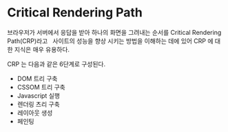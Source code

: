 # Critical Rendering Path
브라우저가 서버에서 응답을 받아 하나의 화면을 그려내는 순서를 Critical Rendering Path(CRP)라고  
사이트의 성능을 향상 시키는 방법을 이해하는 데에 있어 CRP 에 대한 지식은 매우 유용하다.

CRP 는 다음과 같은 6단계로 구성된다.
- DOM 트리 구축
- CSSOM 트리 구축
- Javascript 실행
- 렌더링 츠리 구축
- 레이아웃 생성
- 페인팅
